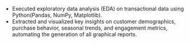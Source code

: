 - Executed exploratory data analysis (EDA) on transactional data using Python(Pandas, NumPy, Matplotlib).
- Extracted and visualized key insights on customer demographics, purchase behavior, seasonal trends, and engagement metrics, automating the generation of all graphical reports.

